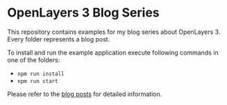 # OpenLayers 3 Blog Series

This repository contains examples for my blog series about OpenLayers 3. Every folder represents a blog post.

To install and run the example application execute following commands in one of the folders:

- ```npm run install```
- ```npm run start```

Please refer to the [blog posts](https://steffenjahr.de) for detailed information.